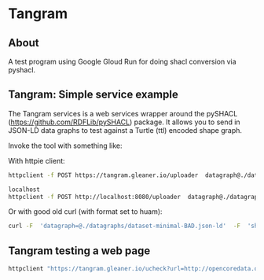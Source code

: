 # Tangram

## About

A test program using Google Gloud Run for doing shacl conversion via pyshacl.  

## Tangram:  Simple service example

The Tangram services is a web services  wrapper around the pySHACL
(https://github.com/RDFLib/pySHACL) package.  It allows you to send in JSON-LD data 
graphs to test against a Turtle (ttl) encoded shape graph.

Invoke the tool with something like:

With httpie client:

```bash
httpclient -f POST https://tangram.gleaner.io/uploader  datagraph@./datagraphs/dataset-minimal-BAD.json-ld  shapegraph@./shapegraphs/googleRecommended.ttl format=human

localhost
httpclient -f POST http://localhost:8080/uploader  datagraph@./datagraphs/dataset-minimal-BAD.json-ld  shapegraph@./shapegraphs/googleRecommended.ttl format=human

```

Or with good old curl (with format set to huam):

```bash
curl -F  'datagraph=@./datagraphs/dataset-minimal-BAD.json-ld'  -F  'shapegraph=@./shapegraphs/googleRecommended.ttl' -F 'format=human'  https://tangram.gleaner.io/uploader
```

## Tangram testing a web page

```bash
httpclient "https://tangram.gleaner.io/ucheck?url=http://opencoredata.org/doc/dataset/b8d7bd1b-ef3b-4b08-a327-e28e1420adf0&format=human&shape=required"
```
